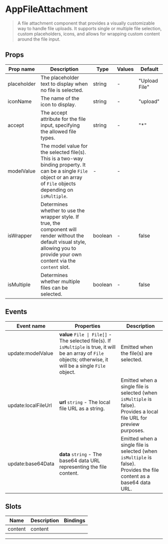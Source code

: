 # AppFileAttachment

> A file attachment component that provides a visually customizable way to handle file uploads.
> It supports single or multiple file selection, custom placeholders, icons, and allows for wrapping custom content around the file input.

## Props

| Prop name   | Description                                                                                                                                                                             | Type    | Values | Default       |
| ----------- | --------------------------------------------------------------------------------------------------------------------------------------------------------------------------------------- | ------- | ------ | ------------- |
| placeholder | The placeholder text to display when no file is selected.                                                                                                                               | string  | -      | "Upload File" |
| iconName    | The name of the icon to display.                                                                                                                                                        | string  | -      | "upload"      |
| accept      | The accept attribute for the file input, specifying the allowed file types.                                                                                                             | string  | -      | "\*"          |
| modelValue  | The model value for the selected file(s).<br/>This is a two-way binding property. It can be a single `File` object or an array of `File` objects depending on `isMultiple`.             | -       | -      |               |
| isWrapper   | Determines whether to use the wrapper style. If true, the component will render without the default visual style,<br/> allowing you to provide your own content via the `content` slot. | boolean | -      | false         |
| isMultiple  | Determines whether multiple files can be selected.                                                                                                                                      | boolean | -      | false         |

## Events

| Event name          | Properties                                                                                                                                                       | Description                                                                                                               |
| ------------------- | ---------------------------------------------------------------------------------------------------------------------------------------------------------------- | ------------------------------------------------------------------------------------------------------------------------- |
| update:modelValue   | **value** `File \| File[]` - The selected file(s). If `isMultiple` is true, it will be an array of `File` objects; otherwise, it will be a single `File` object. | Emitted when the file(s) are selected.                                                                                    |
| update:localFileUrl | **url** `string` - The local file URL as a string.                                                                                                               | Emitted when a single file is selected (when `isMultiple` is false).<br/>Provides a local file URL for preview purposes.  |
| update:base64Data   | **data** `string` - The base64 data URL representing the file content.                                                                                           | Emitted when a single file is selected (when `isMultiple` is false).<br/> Provides the file content as a base64 data URL. |

## Slots

| Name    | Description | Bindings |
| ------- | ----------- | -------- |
| content | content     |          |

---
